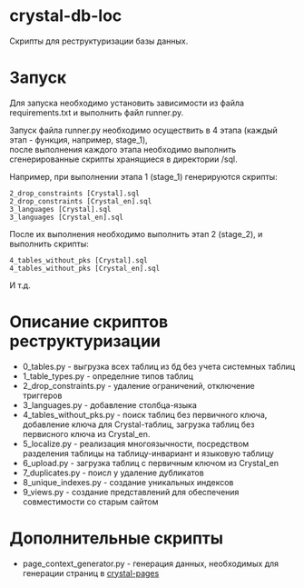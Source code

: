 # crystal-db-loc

Скрипты для реструктуризации базы данных.

# Запуск

Для запуска необходимо установить зависимости из файла requirements.txt и выполнить файл runner.py.

Запуск файла runner.py необходимо осуществить в 4 этапа (каждый этап - функция, например, stage_1),  
после выполнения каждого этапа необходимо выполнить сгенерированные скрипты хранящиеся в директории /sql.

Например, при выполнении этапа 1 (stage_1) генерируются скрипты:
```
2_drop_constraints [Crystal].sql
2_drop_constraints [Crystal_en].sql
3_languages [Crystal].sql
3_languages [Crystal_en].sql
```

После их выполнения необходимо выполнить этап 2 (stage_2), и выполнить скрипты:
```
4_tables_without_pks [Crystal].sql
4_tables_without_pks [Crystal_en].sql
```

И т.д.

# Описание скриптов реструктуризации

- 0_tables.py - выгрузка всех таблиц из бд без учета системных таблиц
- 1_table_types.py - определние типов таблиц 
- 2_drop_constraints.py - удаление ограничений, отключение триггеров
- 3_languages.py - добавление столбца-языка
- 4_tables_without_pks.py - поиск таблиц без первичного ключа, добавление ключа для Crystal-таблиц, загрузка таблиц без первисного ключа из Crystal_en.
- 5_localize.py - реализация многоязычности, посредством разделения таблицы на таблицу-инвариант и языковую таблицу 
- 6_upload.py - загрузка таблиц с первичным ключом из Crystal_en
- 7_duplicates.py - поисл у удаление дубликатов
- 8_unique_indexes.py - создание уникальных индексов
- 9_views.py - создание представлений для обеспечения совместимости со старым сайтом

# Дополнительные скрипты

- page_context_generator.py - генерация данных, необходимых для генерации страниц в [crystal-pages](https://github.com/potykion/crystal-pages)